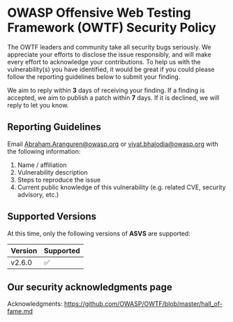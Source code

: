 # OWASP Offensive Web Testing Framework (OWTF) Security Policy

The OWTF leaders and community take all security bugs seriously. We appreciate your efforts to disclose the issue responsibly, and will make every effort to acknowledge your contributions. To help us with the vulnerability(s) you have identified, it would be great if you could please follow the reporting guidelines below to submit your finding. 

We aim to reply within **3** days of receiving your finding. If a finding is accepted, we aim to publish a patch within **7** days. If it is declined, we will reply to let you know.

## Reporting Guidelines

Email Abraham.Aranguren@owasp.org or viyat.bhalodia@owasp.org with the following information:

1. Name / affiliation
2. Vulnerability description
3. Steps to reproduce the issue
4. Current public knowledge of this vulnerability (e.g. related CVE, security advisory, etc.)

## Supported Versions

At this time, only the following versions of **ASVS** are supported:

| Version | Supported          |
| ------- | ------------------ |
| v2.6.0  | :white_check_mark: |

## Our security acknowledgments page
Acknowledgments: https://github.com/OWASP/OWTF/blob/master/hall_of-fame.md
